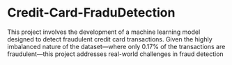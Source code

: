 # Credit-Card-FraduDetection
This project involves the development of a machine learning model designed to detect fraudulent credit card transactions. Given the highly imbalanced nature of the dataset—where only 0.17% of the transactions are fraudulent—this project addresses real-world challenges in fraud detection
